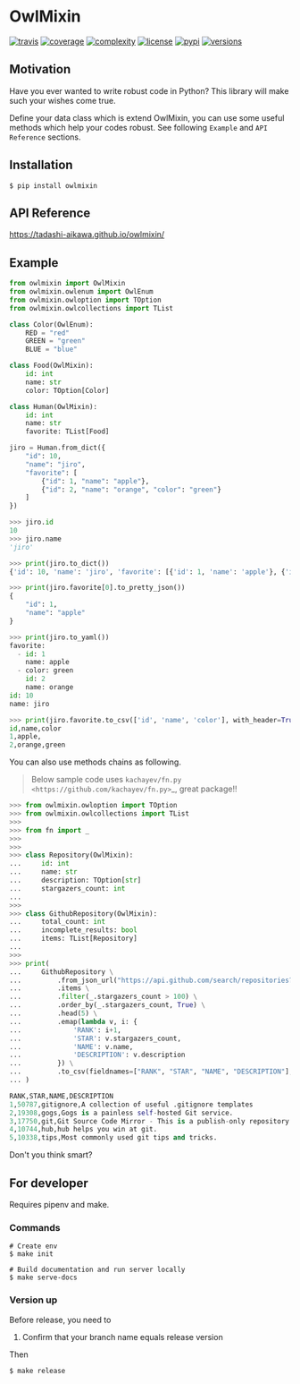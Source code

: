 OwlMixin
========

[![travis](https://api.travis-ci.org/tadashi-aikawa/owlmixin.svg?branch=master)](https://travis-ci.org/tadashi-aikawa/owlmixin/builds)
[![coverage](https://codeclimate.com/github/tadashi-aikawa/owlmixin/badges/coverage.svg)](https://codeclimate.com/github/tadashi-aikawa/owlmixin/coverage)
[![complexity](https://codeclimate.com/github/tadashi-aikawa/owlmixin/badges/gpa.svg)](https://codeclimate.com/github/tadashi-aikawa/owlmixin)
[![license](https://img.shields.io/github/license/mashape/apistatus.svg)]()
[![pypi](https://img.shields.io/pypi/v/owlmixin.svg)](https://pypi.org/project/owlmixin/)
[![versions](https://img.shields.io/pypi/pyversions/owlmixin.svg)]()


Motivation
----------

Have you ever wanted to write robust code in Python? This library will make such your wishes come true.

Define your data class which is extend OwlMixin, you can use some useful methods which help your codes robust.
See following `Example` and `API Reference` sections.


Installation
------------

```
$ pip install owlmixin
```


API Reference
-------------

https://tadashi-aikawa.github.io/owlmixin/


Example
-------

```python
from owlmixin import OwlMixin
from owlmixin.owlenum import OwlEnum
from owlmixin.owloption import TOption
from owlmixin.owlcollections import TList

class Color(OwlEnum):
    RED = "red"
    GREEN = "green"
    BLUE = "blue"

class Food(OwlMixin):
    id: int
    name: str
    color: TOption[Color]

class Human(OwlMixin):
    id: int
    name: str
    favorite: TList[Food]

jiro = Human.from_dict({
    "id": 10,
    "name": "jiro",
    "favorite": [
        {"id": 1, "name": "apple"},
        {"id": 2, "name": "orange", "color": "green"}
    ]
})

>>> jiro.id
10
>>> jiro.name
'jiro'

>>> print(jiro.to_dict())
{'id': 10, 'name': 'jiro', 'favorite': [{'id': 1, 'name': 'apple'}, {'id': 2, 'name': 'orange', 'color': 'green'}]}

>>> print(jiro.favorite[0].to_pretty_json())
{
    "id": 1,
    "name": "apple"
}

>>> print(jiro.to_yaml())
favorite:
  - id: 1
    name: apple
  - color: green
    id: 2
    name: orange
id: 10
name: jiro

>>> print(jiro.favorite.to_csv(['id', 'name', 'color'], with_header=True))
id,name,color
1,apple,
2,orange,green
```

You can also use methods chains as following.

> Below sample code uses `kachayev/fn.py <https://github.com/kachayev/fn.py>`_, great package!!


```python
>>> from owlmixin.owloption import TOption
>>> from owlmixin.owlcollections import TList
>>>
>>> from fn import _
>>>
>>>
>>> class Repository(OwlMixin):
...     id: int
...     name: str
...     description: TOption[str]
...     stargazers_count: int
...
>>>
>>> class GithubRepository(OwlMixin):
...     total_count: int
...     incomplete_results: bool
...     items: TList[Repository]
...
>>>
>>> print(
...     GithubRepository \
...         .from_json_url("https://api.github.com/search/repositories?q=git") \
...         .items \
...         .filter(_.stargazers_count > 100) \
...         .order_by(_.stargazers_count, True) \
...         .head(5) \
...         .emap(lambda v, i: {
...             'RANK': i+1,
...             'STAR': v.stargazers_count,
...             'NAME': v.name,
...             'DESCRIPTION': v.description
...         }) \
...         .to_csv(fieldnames=["RANK", "STAR", "NAME", "DESCRIPTION"], with_header=True)
... )

RANK,STAR,NAME,DESCRIPTION
1,50787,gitignore,A collection of useful .gitignore templates
2,19308,gogs,Gogs is a painless self-hosted Git service.
3,17750,git,Git Source Code Mirror - This is a publish-only repository and all pull requests are ignored. Please follow Documentation/SubmittingPatches procedure for any of your improvements.
4,10744,hub,hub helps you win at git.
5,10338,tips,Most commonly used git tips and tricks.
```

Don't you think smart?


For developer
------------

Requires pipenv and make.


### Commands

```
# Create env
$ make init

# Build documentation and run server locally
$ make serve-docs
```


### Version up

Before release, you need to

1. Confirm that your branch name equals release version

Then

```
$ make release
```


